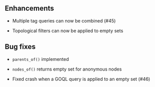 ## Enhancements

- Multiple tag queries can now be combined (#45)

- Topological filters can now be applied to empty sets

## Bug fixes

- `parents_of()` implemented

- `nodes_of()` returns empty set for anonymous nodes

- Fixed crash when a GOQL query is applied to an empty set (#46)

 
